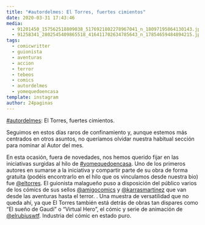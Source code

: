 ```yaml
---
title: "#autordelmes: El Torres, fuertes cimientos"
date: 2020-03-31 17:43:46
media: 
  - 91201450_157562518809038_5176921802278967041_n_18097195864130143.jpg
  - 91258341_2802545409865518_416411702634785643_n_17854659484894215.jpg
tags: 
  - comicwritter
  - guionista
  - aventuras
  - accion
  - terror
  - tebeos
  - comics
  - autordelmes
  - yomequedoencasa
template: instagram
author: 24paginas
---
```


[#autordelmes](/tags/autordelmes): El Torres, fuertes cimientos.

Seguimos en estos días raros de confinamiento y, aunque estemos más centrados en otros asuntos, no queríamos olvidar nuestra habitual sección para nominar al Autor del mes.

En esta ocasión, fuera de novedades, nos hemos querido fijar en las iniciativas surgidas al hilo de [#yomequedoencasa](/tags/yomequedoencasa). Uno de los primeros autores en sumarse a la iniciativa y compartir parte de su obra de forma gratuita (podéis encontrarlo en el hilo que os vinculamos desde nuestra bio) fue [@eltorres](https://instagram.com/eltorres). El guionista malagueño puso a disposición del público varios de los cómics de sus sellos [@amigocomics](https://instagram.com/amigocomics) y [@karrasmartinez](https://instagram.com/karrasmartinez) que van desde las aventuras hasta el terror. .
Una muestra de versatilidad que no queda ahí, ya que El Torres también está detrás de obras tan dispares como “El sueño de Gaudí” o “Virtual Hero”, el cómic y serie de animación de [@elrubiuswtf](https://instagram.com/elrubiuswtf). Industria del cómic en estado puro.
